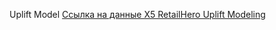 Uplift Model
[Ссылка на данные X5 RetailHero Uplift Modeling](https://ods.ai/competitions/x5-retailhero-uplift-modeling/data)
